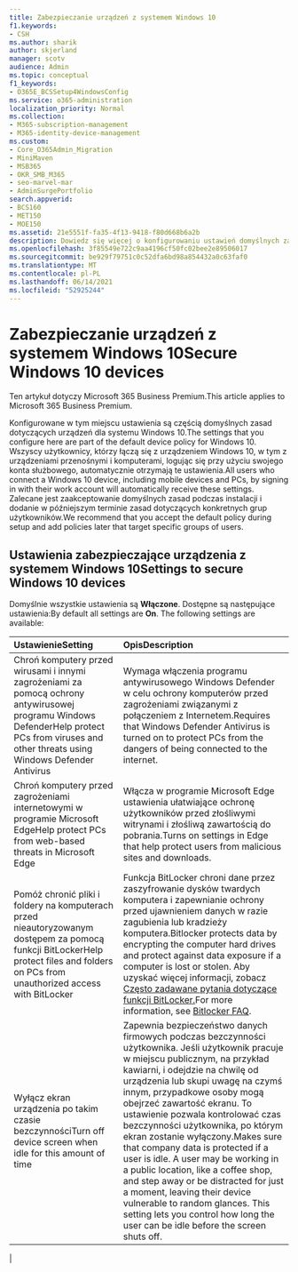 ```yaml
---
title: Zabezpieczanie urządzeń z systemem Windows 10
f1.keywords:
- CSH
ms.author: sharik
author: skjerland
manager: scotv
audience: Admin
ms.topic: conceptual
f1_keywords:
- O365E_BCSSetup4WindowsConfig
ms.service: o365-administration
localization_priority: Normal
ms.collection:
- M365-subscription-management
- M365-identity-device-management
ms.custom:
- Core_O365Admin_Migration
- MiniMaven
- MSB365
- OKR_SMB_M365
- seo-marvel-mar
- AdminSurgePortfolio
search.appverid:
- BCS160
- MET150
- MOE150
ms.assetid: 21e5551f-fa35-4f13-9418-f80d668b6a2b
description: Dowiedz się więcej o konfigurowaniu ustawień domyślnych zasad dotyczących urządzeń, które Windows 10 urządzenie otrzyma po zalogowaniu się do swojego konta służbowego.
ms.openlocfilehash: 3f85549e722c9aa4196cf50fc02bee2e89506017
ms.sourcegitcommit: be929f79751c0c52dfa6bd98a854432a0c63faf0
ms.translationtype: MT
ms.contentlocale: pl-PL
ms.lasthandoff: 06/14/2021
ms.locfileid: "52925244"
---
```

# <a name="secure-windows-10-devices"></a><span data-ttu-id="217d2-103">Zabezpieczanie urządzeń z systemem Windows 10</span><span class="sxs-lookup"><span data-stu-id="217d2-103">Secure Windows 10 devices</span></span>

<span data-ttu-id="217d2-104">Ten artykuł dotyczy Microsoft 365 Business Premium.</span><span class="sxs-lookup"><span data-stu-id="217d2-104">This article applies to Microsoft 365 Business Premium.</span></span>

<span data-ttu-id="217d2-105">Konfigurowane w tym miejscu ustawienia są częścią domyślnych zasad dotyczących urządzeń dla systemu Windows 10.</span><span class="sxs-lookup"><span data-stu-id="217d2-105">The settings that you configure here are part of the default device policy for Windows 10.</span></span> <span data-ttu-id="217d2-106">Wszyscy użytkownicy, którzy łączą się z urządzeniem Windows 10, w tym z urządzeniami przenośnymi i komputerami, logując się przy użyciu swojego konta służbowego, automatycznie otrzymają te ustawienia.</span><span class="sxs-lookup"><span data-stu-id="217d2-106">All users who connect a Windows 10 device, including mobile devices and PCs, by signing in with their work account will automatically receive these settings.</span></span> <span data-ttu-id="217d2-107">Zalecane jest zaakceptowanie domyślnych zasad podczas instalacji i dodanie w późniejszym terminie zasad dotyczących konkretnych grup użytkowników.</span><span class="sxs-lookup"><span data-stu-id="217d2-107">We recommend that you accept the default policy during setup and add policies later that target specific groups of users.</span></span>
  
## <a name="settings-to-secure-windows-10-devices"></a><span data-ttu-id="217d2-108">Ustawienia zabezpieczające urządzenia z systemem Windows 10</span><span class="sxs-lookup"><span data-stu-id="217d2-108">Settings to secure Windows 10 devices</span></span>

<span data-ttu-id="217d2-p102">Domyślnie wszystkie ustawienia są **Włączone**. Dostępne są następujące ustawienia:</span><span class="sxs-lookup"><span data-stu-id="217d2-p102">By default all settings are **On**. The following settings are available:</span></span>
  


|<span data-ttu-id="217d2-111">Ustawienie</span><span class="sxs-lookup"><span data-stu-id="217d2-111">Setting</span></span>  <br/> |<span data-ttu-id="217d2-112">Opis</span><span class="sxs-lookup"><span data-stu-id="217d2-112">Description</span></span>  <br/> |
|:-----|:-----|
|<span data-ttu-id="217d2-113">Chroń komputery przed wirusami i innymi zagrożeniami za pomocą ochrony antywirusowej programu Windows Defender</span><span class="sxs-lookup"><span data-stu-id="217d2-113">Help protect PCs from viruses and other threats using Windows Defender Antivirus</span></span>  <br/> |<span data-ttu-id="217d2-114">Wymaga włączenia programu antywirusowego Windows Defender w celu ochrony komputerów przed zagrożeniami związanymi z połączeniem z Internetem.</span><span class="sxs-lookup"><span data-stu-id="217d2-114">Requires that Windows Defender Antivirus is turned on to protect PCs from the dangers of being connected to the internet.</span></span>  <br/> |
|<span data-ttu-id="217d2-115">Chroń komputery przed zagrożeniami internetowymi w programie Microsoft Edge</span><span class="sxs-lookup"><span data-stu-id="217d2-115">Help protect PCs from web-based threats in Microsoft Edge</span></span>  <br/> |<span data-ttu-id="217d2-116">Włącza w programie Microsoft Edge ustawienia ułatwiające ochronę użytkowników przed złośliwymi witrynami i złośliwą zawartością do pobrania.</span><span class="sxs-lookup"><span data-stu-id="217d2-116">Turns on settings in Edge that help protect users from malicious sites and downloads.</span></span>  <br/> |
|<span data-ttu-id="217d2-117">Pomóż chronić pliki i foldery na komputerach przed nieautoryzowanym dostępem za pomocą funkcji BitLocker</span><span class="sxs-lookup"><span data-stu-id="217d2-117">Help protect files and folders on PCs from unauthorized access with BitLocker</span></span>  <br/> |<span data-ttu-id="217d2-118">Funkcja BitLocker chroni dane przez zaszyfrowanie dysków twardych komputera i zapewnianie ochrony przed ujawnieniem danych w razie zagubienia lub kradzieży komputera.</span><span class="sxs-lookup"><span data-stu-id="217d2-118">Bitlocker protects data by encrypting the computer hard drives and protect against data exposure if a computer is lost or stolen.</span></span> <span data-ttu-id="217d2-119">Aby uzyskać więcej informacji, zobacz [Często zadawane pytania dotyczące funkcji BitLocker.](/windows/security/information-protection/bitlocker/bitlocker-frequently-asked-questions)</span><span class="sxs-lookup"><span data-stu-id="217d2-119">For more information, see [Bitlocker FAQ](/windows/security/information-protection/bitlocker/bitlocker-frequently-asked-questions).</span></span>  <br/> |
|<span data-ttu-id="217d2-120">Wyłącz ekran urządzenia po takim czasie bezczynności</span><span class="sxs-lookup"><span data-stu-id="217d2-120">Turn off device screen when idle for this amount of time</span></span>  <br/> |<span data-ttu-id="217d2-p104">Zapewnia bezpieczeństwo danych firmowych podczas bezczynności użytkownika. Jeśli użytkownik pracuje w miejscu publicznym, na przykład kawiarni, i odejdzie na chwilę od urządzenia lub skupi uwagę na czymś innym, przypadkowe osoby mogą obejrzeć zawartość ekranu. To ustawienie pozwala kontrolować czas bezczynności użytkownika, po którym ekran zostanie wyłączony.</span><span class="sxs-lookup"><span data-stu-id="217d2-p104">Makes sure that company data is protected if a user is idle. A user may be working in a public location, like a coffee shop, and step away or be distracted for just a moment, leaving their device vulnerable to random glances. This setting lets you control how long the user can be idle before the screen shuts off.</span></span>  <br/> |
|
